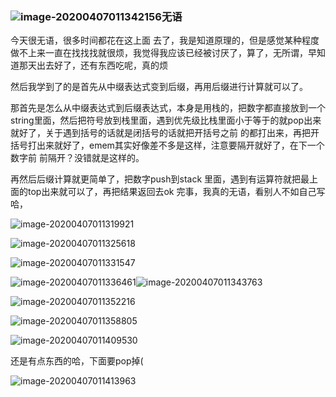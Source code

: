 ### ![image-20200407011342156](C:\Users\zbr\AppData\Roaming\Typora\typora-user-images\image-20200407011342156.png)无语

今天很无语，很多时间都花在这上面 去了，我是知道原理的，但是感觉某种程度做不上来一直在找找找就很烦，我觉得我应该已经被讨厌了，算了，无所谓，早知道那天出去好了，还有东西吃呢，真的烦

然后我学到了的是首先从中缀表达式变到后缀，再用后缀进行计算就可以了。

那首先是怎么从中缀表达式到后缀表达式，本身是用栈的，把数字都直接放到一个string里面，然后把符号放到栈里面，遇到优先级比栈里面小于等于的就pop出来就好了，关于遇到括号的话就是闭括号的话就把开括号之前 的都打出来，再把开括号打出来就好了，emem其实好像差不多是这样，注意要隔开就好了，在下一个数字前 前隔开？没错就是这样的。

再然后后缀计算就更简单了，把数字push到stack 里面，遇到有运算符就把最上面的top出来就可以了，再把结果返回去ok 完事，我真的无语，看别人不如自己写哈，

![image-20200407011319921](C:\Users\zbr\AppData\Roaming\Typora\typora-user-images\image-20200407011319921.png)

![image-20200407011325618](C:\Users\zbr\AppData\Roaming\Typora\typora-user-images\image-20200407011325618.png)

![image-20200407011331547](C:\Users\zbr\AppData\Roaming\Typora\typora-user-images\image-20200407011331547.png)

![image-20200407011336461](C:\Users\zbr\AppData\Roaming\Typora\typora-user-images\image-20200407011336461.png)![image-20200407011343763](C:\Users\zbr\AppData\Roaming\Typora\typora-user-images\image-20200407011343763.png)

![image-20200407011352216](C:\Users\zbr\AppData\Roaming\Typora\typora-user-images\image-20200407011352216.png)

![image-20200407011358805](C:\Users\zbr\AppData\Roaming\Typora\typora-user-images\image-20200407011358805.png)

![image-20200407011409530](C:\Users\zbr\AppData\Roaming\Typora\typora-user-images\image-20200407011409530.png)

还是有点东西的哈，下面要pop掉(

![image-20200407011413963](C:\Users\zbr\AppData\Roaming\Typora\typora-user-images\image-20200407011413963.png)
